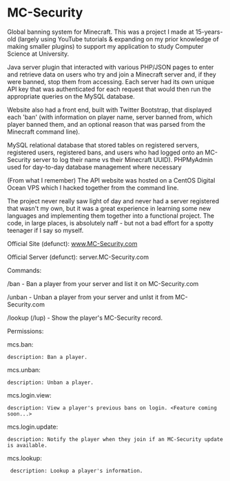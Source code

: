 # MC-Security

Global banning system for Minecraft. This was a project I made at 15-years-old (largely using YouTube tutorials & expanding on my prior knowledge of making smaller plugins) to support my application to study Computer Science at University.

Java server plugin that interacted with various PHP/JSON pages to enter and retrieve data on users who try and join a Minecraft server and, if they were banned, stop them from accessing. Each server had its own unique API key that was authenticated for each request that would then run the appropriate queries on the MySQL database.

Website also had a front end, built with Twitter Bootstrap, that displayed each 'ban' (with information on player name, server banned from, which player banned them, and an optional reason that was parsed from the Minecraft command line).

MySQL relational database that stored tables on registered servers, registered users, registered bans, and users who had logged onto an MC-Security server to log their name vs their Minecraft UUID). PHPMyAdmin used for day-to-day database management where necessary

(From what I remember) The API website was hosted on a CentOS Digital Ocean VPS which I hacked together from the command line.

The project never really saw light of day and never had a server registered that wasn't my own, but it was a great experience in learning some new languages and implementing them together into a functional project. The code, in large places, is absolutely naff - but not a bad effort for a spotty teenager if I say so myself.

Official Site (defunct): www.MC-Security.com

Official Server (defunct): server.MC-Security.com

Commands:

  /ban <name> <reason> - Ban a player from your server and list it on MC-Security.com
  
  /unban <name> - Unban a player from your server and unlst it from MC-Security.com
  
  /lookup (/lup) <name> - Show the player's MC-Security record.
  
Permissions:

  mcs.ban:
  
    description: Ban a player.
    
  mcs.unban:
  
    description: Unban a player.
    
  mcs.login.view:
  
    description: View a player's previous bans on login. <Feature coming soon...>
    
  mcs.login.update:
  
    description: Notify the player when they join if an MC-Security update is available.
    
  mcs.lookup:
  
     description: Lookup a player's information.
     

